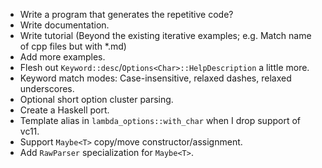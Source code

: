 * Write a program that generates the repetitive code?
* Write documentation.
* Write tutorial (Beyond the existing iterative examples; e.g. Match name of cpp files but with *.md)
* Add more examples.
* Flesh out `Keyword::desc`/`Options<Char>::HelpDescription` a little more.
* Keyword match modes: Case-insensitive, relaxed dashes, relaxed underscores.
* Optional short option cluster parsing.
* Create a Haskell port.
* Template alias in `lambda_options::with_char` when I drop support of vc11.
* Support `Maybe<T>` copy/move constructor/assignment.
* Add `RawParser` specialization for `Maybe<T>`.
